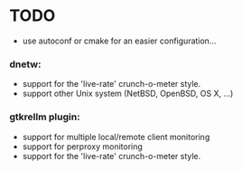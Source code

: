 TODO
====

- use autoconf or cmake for an easier configuration...

### dnetw:
- support for the 'live-rate' crunch-o-meter style.
- support other Unix system (NetBSD, OpenBSD, OS X, ...)

### gtkrellm plugin:
- support for multiple local/remote client monitoring
- support for perproxy monitoring
- support for the 'live-rate' crunch-o-meter style.

